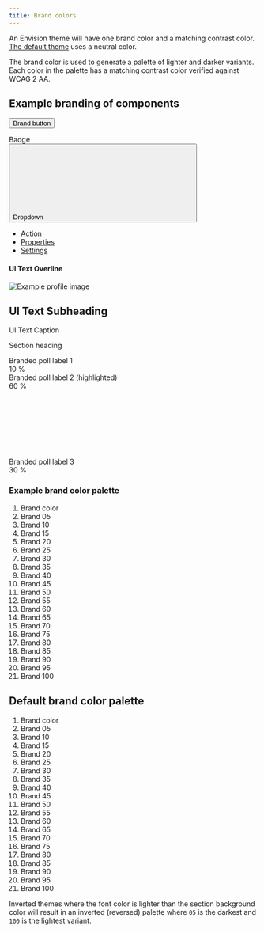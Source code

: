 ```yaml
---
title: Brand colors
---
```


An Envision theme will have one brand color and a matching contrast color. [The default theme](#brand-defaults) uses a neutral color.

The brand color is used to generate a palette of lighter and darker variants. Each color in the palette has a matching contrast color
verified against WCAG 2 AA.

<span id="ui-text" class="offset-anchor"></span>

<h2 class="doc-heading-2">
   Example branding of components <span id="examples" class="offset-anchor"></span>
</h2>

<div class="env-theme-example-brand">

<button type="button" class="env-button env-button--brand">Brand button</button>

<div class="env-m-vertical--large">
<span class="env-badge env-badge--brand">Badge</span>
</div>

<div id="example4" class="env-dropdown">
   <button
      id="example4-button"
      class="env-button env-button--brand env-button--icon env-button--icon-small env-button--icon-after"
      aria-expanded="false"
      aria-haspopup="true"
      data-dropdown
      type="button"
      data-target="#example4"
   >
      Dropdown
      <svg class="env-icon">
         <use href="/sitevision/envision-icons.svg#icon-angle-down"></use>
      </svg>
   </button>
   <ul
      class="env-dropdown__menu env-dropdown__menu--large"
      aria-labelledby="example4-button"
   >
      <li>
         <a href="#" class="env-dropdown__item">Action</a>
      </li>
      <li>
         <a href="#" class="env-dropdown__item">Properties</a>
      </li>
      <li>
         <a href="#" class="env-dropdown__item">Settings</a>
      </li>
   </ul>
</div>

<div class="env-popover example-static-popover env-m-vertical--large" data-popper-placement="top">
   <div class="env-popover__arrow"></div>
   <div class="env-popover__content">
      <h4 class="env-ui-text-overline env-popover__header__title">UI Text Overline</h4>
      <img
         class="env-card__image env-profile-image env-profile-image--small"
         src="https://envisionui.io/placeholders/profile/200x200/01.webp"
         alt="Example profile image"
      />
      <h2 class="env-ui-text-subheading">UI Text Subheading</h2>
      <p class="env-ui-text-caption">UI Text Caption</p>
   </div>
</div>

<div class="example-progress">
   <p class="env-ui-text-sectionheading env-m-bottom--large">
      Section heading
   </p>
   <div class="env-progress-poll" title="Number of votes: 5">
      <div
         class="env-progress-poll__bar"
         role="progressbar"
         aria-valuemin="0"
         aria-valuemax="100"
         aria-valuenow="10"
         style="width: 10%;"
      ></div>
      <div class="env-progress-poll__label">Branded poll label 1</div>
      <div class="env-progress-poll__value">10 %</div>
   </div>
   <div
      class="env-progress-poll env-progress-poll--highlighted"
      title="Number of votes: 29"
   >
      <div
         class="env-progress-poll__bar"
         role="progressbar"
         aria-valuemin="0"
         aria-valuemax="100"
         aria-valuenow="58"
         style="width: 58%;"
      ></div>
      <div class="env-progress-poll__label">Branded poll label 2 (highlighted)</div>
      <div class="env-progress-poll__value">60 %</div>
   </div>
   <div class="env-progress-poll" title="Number of votes: 16">
      <div
         class="env-progress-poll__bar"
         role="progressbar"
         aria-valuemin="0"
         aria-valuemax="100"
         aria-valuenow="32"
         style="width: 32%;"
      ></div>
      <div class="env-progress-poll__label">
         Branded poll label 3
         <svg
            xmlns="http://www.w3.org/2000/svg"
            class="env-progress-poll__icon"
         >
            <title>Your vote</title>
            <use
               href="/sitevision/envision-icons.svg#icon-check-done"
            ></use>
         </svg>
      </div>
      <div class="env-progress-poll__value">30 %</div>
   </div>
</div>

<div class="example-brand-color-palette">

<h3 class="doc-heading-3">Example brand color palette</h3>

<ol class="example-brand-color-list">
   <li class="example-section-brand"><div>Brand color</div></li>
   <li class="example-section-brand-05"><div>Brand 05</div></li>
   <li class="example-section-brand-10"><div>Brand 10</div></li>
   <li class="example-section-brand-15"><div>Brand 15</div></li>
   <li class="example-section-brand-20"><div>Brand 20</div></li>
   <li class="example-section-brand-25"><div>Brand 25</div></li>
   <li class="example-section-brand-30"><div>Brand 30</div></li>
   <li class="example-section-brand-35"><div>Brand 35</div></li>
   <li class="example-section-brand-40"><div>Brand 40</div></li>
   <li class="example-section-brand-45"><div>Brand 45</div></li>
   <li class="example-section-brand-50"><div>Brand 50</div></li>
   <li class="example-section-brand-55"><div>Brand 55</div></li>
   <li class="example-section-brand-60"><div>Brand 60</div></li>
   <li class="example-section-brand-65"><div>Brand 65</div></li>
   <li class="example-section-brand-70"><div>Brand 70</div></li>
   <li class="example-section-brand-75"><div>Brand 75</div></li>
   <li class="example-section-brand-80"><div>Brand 80</div></li>
   <li class="example-section-brand-85"><div>Brand 85</div></li>
   <li class="example-section-brand-90"><div>Brand 90</div></li>
   <li class="example-section-brand-95"><div>Brand 95</div></li>
   <li class="example-section-brand-100"><div>Brand 100</div></li>
</ol>

</div>

</div>

## Default brand color palette <span id="brand-defaults" class="brand-defaults"></span>

<ol class="example-brand-color-list env-m-vertical--large env-theme-default-brand">
   <li class="example-section-brand"><div>Brand color</div></li>
   <li class="example-section-brand-05"><div>Brand 05</div></li>
   <li class="example-section-brand-10"><div>Brand 10</div></li>
   <li class="example-section-brand-15"><div>Brand 15</div></li>
   <li class="example-section-brand-20"><div>Brand 20</div></li>
   <li class="example-section-brand-25"><div>Brand 25</div></li>
   <li class="example-section-brand-30"><div>Brand 30</div></li>
   <li class="example-section-brand-35"><div>Brand 35</div></li>
   <li class="example-section-brand-40"><div>Brand 40</div></li>
   <li class="example-section-brand-45"><div>Brand 45</div></li>
   <li class="example-section-brand-50"><div>Brand 50</div></li>
   <li class="example-section-brand-55"><div>Brand 55</div></li>
   <li class="example-section-brand-60"><div>Brand 60</div></li>
   <li class="example-section-brand-65"><div>Brand 65</div></li>
   <li class="example-section-brand-70"><div>Brand 70</div></li>
   <li class="example-section-brand-75"><div>Brand 75</div></li>
   <li class="example-section-brand-80"><div>Brand 80</div></li>
   <li class="example-section-brand-85"><div>Brand 85</div></li>
   <li class="example-section-brand-90"><div>Brand 90</div></li>
   <li class="example-section-brand-95"><div>Brand 95</div></li>
   <li class="example-section-brand-100"><div>Brand 100</div></li>
</ol>

Inverted themes where the font color is lighter than the section background color will result in an inverted (reversed)
palette where `05` is the darkest and `100` is the lightest variant.
